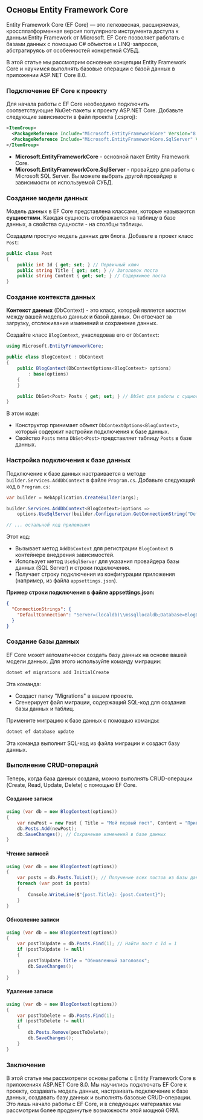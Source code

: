 ## Основы Entity Framework Core

Entity Framework Core (EF Core) — это легковесная, расширяемая, кроссплатформенная версия популярного инструмента доступа к данным Entity Framework от Microsoft. EF Core позволяет работать с базами данных с помощью C# объектов и LINQ-запросов, абстрагируясь от особенностей конкретной СУБД. 

В этой статье мы рассмотрим основные концепции Entity Framework Core и научимся выполнять базовые операции с базой данных в приложении ASP.NET Core 8.0. 

### Подключение EF Core к проекту

Для начала работы с EF Core необходимо подключить соответствующие NuGet-пакеты к проекту ASP.NET Core. Добавьте следующие зависимости в файл проекта (.csproj):

```xml
<ItemGroup>
  <PackageReference Include="Microsoft.EntityFrameworkCore" Version="8.0.*" />
  <PackageReference Include="Microsoft.EntityFrameworkCore.SqlServer" Version="8.0.*" />
</ItemGroup>
```

- **Microsoft.EntityFrameworkCore** - основной пакет Entity Framework Core.
- **Microsoft.EntityFrameworkCore.SqlServer** - провайдер для работы с Microsoft SQL Server. Вы можете выбрать другой провайдер в зависимости от используемой СУБД.

### Создание модели данных

Модель данных в EF Core представлена классами, которые называются **сущностями**. Каждая сущность отображается на таблицу в базе данных, а свойства сущности - на столбцы таблицы.

Создадим простую модель данных для блога. Добавьте в проект класс `Post`:

```csharp
public class Post
{
    public int Id { get; set; } // Первичный ключ
    public string Title { get; set; } // Заголовок поста
    public string Content { get; set; } // Содержимое поста
}
```

### Создание контекста данных

**Контекст данных** (DbContext) - это класс, который является мостом между вашей моделью данных и базой данных. Он отвечает за загрузку, отслеживание изменений и сохранение данных.

Создайте класс `BlogContext`, унаследовав его от `DbContext`:

```csharp
using Microsoft.EntityFrameworkCore;

public class BlogContext : DbContext
{
    public BlogContext(DbContextOptions<BlogContext> options)
        : base(options)
    {
    }

    public DbSet<Post> Posts { get; set; } // DbSet для работы с сущностью Post
}
```

В этом коде:

- Конструктор принимает объект `DbContextOptions<BlogContext>`, который содержит настройки подключения к базе данных.
- Свойство `Posts` типа `DbSet<Post>` представляет таблицу `Posts` в базе данных.

### Настройка подключения к базе данных

Подключение к базе данных настраивается в методе `builder.Services.AddDbContext` в файле `Program.cs`. Добавьте следующий код в `Program.cs`:

```csharp
var builder = WebApplication.CreateBuilder(args);

builder.Services.AddDbContext<BlogContext>(options =>
    options.UseSqlServer(builder.Configuration.GetConnectionString("DefaultConnection")));

// ... остальной код приложения
```

Этот код:

- Вызывает метод `AddDbContext` для регистрации `BlogContext` в контейнере внедрения зависимостей.
- Использует метод `UseSqlServer` для указания провайдера базы данных (SQL Server) и строки подключения.
- Получает строку подключения из конфигурации приложения (например, из файла `appsettings.json`).

**Пример строки подключения в файле appsettings.json:**

```json
{
  "ConnectionStrings": {
    "DefaultConnection": "Server=(localdb)\\mssqllocaldb;Database=BlogDb;Trusted_Connection=True;"
  }
}
```

### Создание базы данных

EF Core может автоматически создать базу данных на основе вашей модели данных. Для этого используйте команду миграции:

```bash
dotnet ef migrations add InitialCreate
```

Эта команда:

- Создаст папку "Migrations" в вашем проекте.
- Сгенерирует файл миграции, содержащий SQL-код для создания базы данных и таблиц.

Примените миграцию к базе данных с помощью команды:

```bash
dotnet ef database update
```

Эта команда выполнит SQL-код из файла миграции и создаст базу данных.

### Выполнение CRUD-операций

Теперь, когда база данных создана, можно выполнять CRUD-операции (Create, Read, Update, Delete) с помощью EF Core.

#### Создание записи

```csharp
using (var db = new BlogContext(options))
{
    var newPost = new Post { Title = "Мой первый пост", Content = "Привет, мир!" };
    db.Posts.Add(newPost);
    db.SaveChanges(); // Сохранение изменений в базе данных
}
```

#### Чтение записей

```csharp
using (var db = new BlogContext(options))
{
    var posts = db.Posts.ToList(); // Получение всех постов из базы данных
    foreach (var post in posts)
    {
        Console.WriteLine($"{post.Title}: {post.Content}");
    }
}
```

#### Обновление записи

```csharp
using (var db = new BlogContext(options))
{
    var postToUpdate = db.Posts.Find(1); // Найти пост с Id = 1
    if (postToUpdate != null)
    {
        postToUpdate.Title = "Обновленный заголовок";
        db.SaveChanges();
    }
}
```

#### Удаление записи

```csharp
using (var db = new BlogContext(options))
{
    var postToDelete = db.Posts.Find(1);
    if (postToDelete != null)
    {
        db.Posts.Remove(postToDelete);
        db.SaveChanges();
    }
}
```

### Заключение

В этой статье мы рассмотрели основы работы с Entity Framework Core в приложениях ASP.NET Core 8.0. Мы научились подключать EF Core к проекту, создавать модель данных, настраивать подключение к базе данных, создавать базу данных и выполнять базовые CRUD-операции. Это лишь начало работы с EF Core, и в следующих материалах мы рассмотрим более продвинутые возможности этой мощной ORM. 
